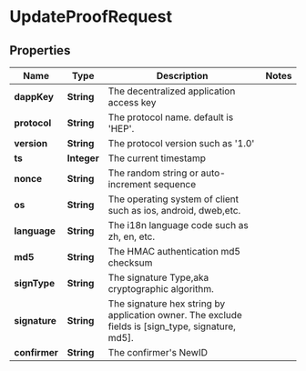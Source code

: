# UpdateProofRequest

## Properties
Name | Type | Description | Notes
------------ | ------------- | ------------- | -------------
**dappKey** | **String** | The decentralized application access key | 
**protocol** | **String** | The protocol name. default is &#x27;HEP&#x27;. | 
**version** | **String** | The protocol version such as &#x27;1.0&#x27; | 
**ts** | **Integer** | The current timestamp | 
**nonce** | **String** | The random string or auto-increment sequence | 
**os** | **String** | The operating system of client such as ios, android, dweb,etc. | 
**language** | **String** | The i18n language code such as zh, en, etc. | 
**md5** | **String** | The HMAC authentication md5 checksum | 
**signType** | **String** | The signature Type,aka cryptographic algorithm. | 
**signature** | **String** | The signature hex string by application owner. The exclude fields is [sign_type, signature, md5]. | 
**confirmer** | **String** | The confirmer&#x27;s NewID | 

